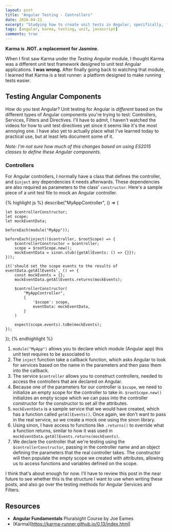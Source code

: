 ```yaml
---
layout: post
title: "Angular Testing - Controllers"
date: 2016-04-21
excerpt: "Studying how to create unit tests in Angular, specifically, for Controllers."
tags: [angular, karma, testing, unit, javascript]
comments: true
---
```


**Karma is .NOT. a replacement for Jasmine.**

When I first saw Karma under the *Testing Angular* module, I thought Karma was a different unit test framework designed to unit test Angular applications. **I was wrong.** After finally going back to watching that module, I learned that Karma is a test runner: a platform designed to make running tests easier.

## Testing Angular Components

How do you test Angular? Unit testing for Angular is *different* based on the different types of Angular components you're trying to test: Controllers, Services, Filters and Directives. I'll have to admit, I haven't watched the videos for how to unit test directives yet since it seems like it's the most annoying one. I have also yet to actually place what I've learned today to practical use, but at least lets document some of it.

*Note: I'm not sure how much of this changes based on using ES2015 classes to define these Angular components.*

### Controllers

For Angular controllers, I normally have a class that defines the controller, and `$inject` any dependencies it needs afterwards. These dependencies are also required as parameters to the class' `constructor`. Here's a sample piece of a unit test file to mock an Angular controller.

{% highlight js %}
describe("MyAppController", () => {

	let $controllerConstructor;
	let scope;
	let mockEventData;

	beforeEach(module("MyApp"));

	beforeEach(inject(($controller, $rootScope) => {
		$controllerConstructor = $controller;
		scope = $rootScope.new();
		mockEventData = sinon.stub({getAllEvents: () => {}});
	}));

	it('should set the scope events to the results of eventData.getAllEvents', () => {
		const mockEvents = {};
		mockEventData.getAllEvents.returns(mockEvents);

		$controllerConstructor(
			"MyAppController",
			{
				'$scope': scope,
				eventData: mockEventData,
			}
		)

		expect(scope.events).toBe(mockEvents);
	});

});
{% endhighlight %}

1. `module("MyApp")` allows you to declare which module (Angular app) this unit test requires to be associated to
2. The `inject` function take a callback function, which asks Angular to look for services based on the name in the parameters and then pass them into the callback.
3. The service `$controller` allows you to construct controllers, needed to access the controllers that are declared on Angular.
4. Because one of the parameters for our controller is `$scope`, we need to initialize an empty scope for the controller to take in. `$rootScope.new()` initializes an empty scope which we can pass into the controller constructor for the constructor to set all the attributes.
5. `mockEventData` is a sample service that we would have created, which has a function called `getAllEvents()`. Once again, we don't want to pass in the real service, so we create a mock one using the sinon library.
6. Using sinon, I have access to functions like `.returns()` to override what a function returns, similar to how it was used in `mockEventData.getAllEvents.returns(mockEvents)`.
7. We declare the controller that we're testing using the `$controllerConstructor`, passing in the controller name and an object defining the parameters that the real controller takes. The constructor will then populate the empty scope we created with attributes, allowing us to access functions and variables defined on the scope.

I think that's about enough for now. I'll have to review this post in the near future to see whether this is the structure I want to use when writing these posts, and also go over the testing methods for Angular Services and Filters.

## Resources

* **Angular Fundamentals** Pluralsight Course by Joe Eames
* (Karma)[https://karma-runner.github.io/0.13/index.html]
